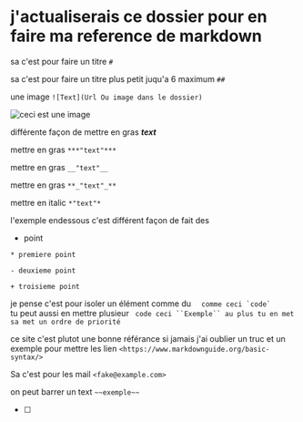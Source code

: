 # j'actualiserais ce dossier pour en faire ma reference de markdown 


sa c'est pour faire un titre `#`

sa c'est pour faire un titre plus petit juqu'a 6 maximum `##`

une image `![Text](Url Ou image dans le dossier)`

![ceci est une image](https://www.photofunky.net/output/image/b/a/c/f/bacfa7/photofunky.gif)

différente façon de mettre en gras 
***text***

mettre en gras  `***"text"***`

mettre en gras `__"text"__`

mettre en gras `**_"text"_**`

mettre en italic `*"text"* `

l'exemple endessous c'est différent façon de fait des 
* point 

`* premiere point`

`- deuxieme point `

`+ troisieme point `


je pense c'est pour isoler un élément comme du ``   comme ceci `code` ``  
tu peut aussi en mettre plusieur ```  code ceci ``Exemple`` au plus tu en met sa met un ordre de priorité ```

ce site c'est plutot une bonne référance si jamais j'ai oublier un truc 
et un exemple pour mettre les lien 
`<https://www.markdownguide.org/basic-syntax/>`

Sa c'est pour les mail
`<fake@example.com>`

on peut barrer un text ``~~exemple~~``

- [ ] 
